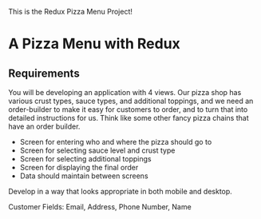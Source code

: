 This is the Redux Pizza Menu Project!

# A Pizza Menu with Redux

## Requirements

You will be developing an application with 4 views. Our pizza shop has various crust types, sauce types, and additional toppings, and we need an order-builder to make it easy for customers to order, and to turn that into detailed instructions for us. Think like some other fancy pizza chains that have an order builder.

- Screen for entering who and where the pizza should go to
- Screen for selecting sauce level and crust type
- Screen for selecting additional toppings
- Screen for displaying the final order
- Data should maintain between screens

Develop in a way that looks appropriate in both mobile and desktop.

Customer Fields: Email, Address, Phone Number, Name
